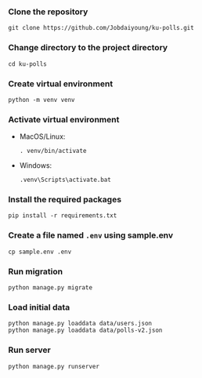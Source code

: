 ### Clone the repository
   ```terminal
   git clone https://github.com/Jobdaiyoung/ku-polls.git
   ```
   
### Change directory to the project directory
   ```terminal
   cd ku-polls
   ```

### Create virtual environment
   ```terminal
   python -m venv venv
   ```

### Activate virtual environment

* MacOS/Linux:
   ```terminal
   . venv/bin/activate
   ```
* Windows:
   ```terminal
   .venv\Scripts\activate.bat
   ```

### Install the required packages
   ```terminal
   pip install -r requirements.txt
   ```

### Create a file named `.env` using sample.env
   ```terminal
   cp sample.env .env
   ```

### Run migration
   ```terminal
   python manage.py migrate
   ```

### Load initial data
   ```terminal
   python manage.py loaddata data/users.json
   python manage.py loaddata data/polls-v2.json 
   ```

### Run server
   ```terminal
   python manage.py runserver
   ```